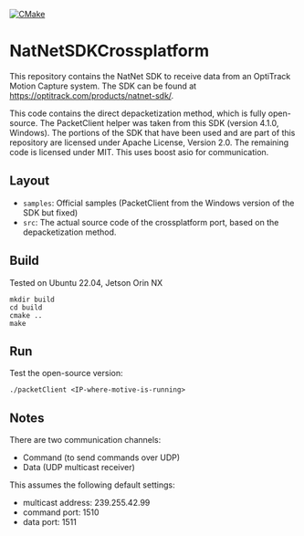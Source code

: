 [![CMake](https://github.com/whoenig/NatNetSDKCrossplatform/actions/workflows/cmake.yml/badge.svg)](https://github.com/whoenig/NatNetSDKCrossplatform/actions/workflows/cmake.yml)


# NatNetSDKCrossplatform

This repository contains the NatNet SDK to receive data from an OptiTrack Motion Capture system. The SDK can be found at https://optitrack.com/products/natnet-sdk/.

This code contains the direct depacketization method, which is fully open-source. The PacketClient helper was taken from this SDK (version 4.1.0, Windows). The portions of the SDK that have been used and are part of this repository are licensed under Apache License, Version 2.0. The remaining code is licensed under MIT. This uses boost asio for communication.

## Layout

- `samples`: Official samples (PacketClient from the Windows version of the SDK but fixed)
- `src`: The actual source code of the crossplatform port, based on the depacketization method.

## Build

Tested on Ubuntu 22.04, Jetson Orin NX

```
mkdir build
cd build
cmake ..
make
```

## Run

Test the open-source version:

```
./packetClient <IP-where-motive-is-running>
```

## Notes

There are two communication channels:

* Command (to send commands over UDP)
* Data (UDP multicast receiver)

This assumes the following default settings:

* multicast address: 239.255.42.99
* command port: 1510
* data port: 1511
